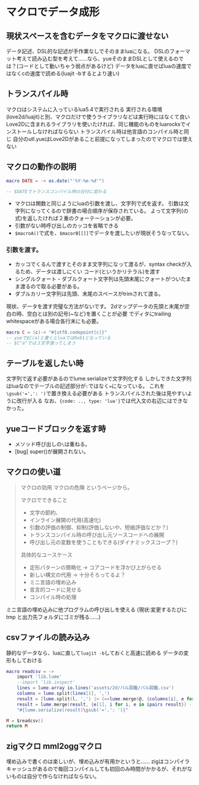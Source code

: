 # マクロでデータ成形

## 現状スペースを含むデータをマクロに渡せない

データ記述、DSL的な記述が手作業なしでそのままluaになる。
DSLのフォーマット考えて読み込む型を考えて……なら、yueそのままDSLとして使えるのでは？(コードとして動いちゃう弱点があるけど)
データをluaに直せばluaの速度ではなくcの速度で読める(luajit -bするとより速い)

## トランスパイル時

マクロはシステムに入っているlua5.4で実行される
実行される環境(love2d/luajit)と別、マクロだけで使うライブラリなどは実行時にはなくて良い
Love2Dに含まれるライブラリを使いたければ、同じ機能のものをluarocksでインストールしなければならない
トランスパイル時は他言語のコンパイル時と同じ
自分のutl.yueはLove2Dがあること前提になってしまったのでマクロでは使えない

## マクロの動作の説明

```yuecode.lua
macro DATE = -> os.date("'%Y-%m-%d'")

-- $DATEでトランスコンパイル時の日付に変わる
```

- マクロは関数と同じようにluaの引数を渡し、文字列で式を返す。
  引数は文字列になってくるので辞書の場合順序が保存されている。
  よって文字列(の式)を返したければ２重のクォーテーションが必要。
- 引数がない時呼び出しのカッコを省略できる
- `$macroA()`で式を、`$macorB[[]]`でデータを渡したいが現状そうなってない。

### 引数を渡す。

- カッコでくるんで渡すとそのまま文字列になって渡るが、syntax checkが入るため、データは渡しにくい
  コード(というかリテラル)を渡す
- シングルクォート・ダブルクォート文字列は先頭末尾にクォートがついたまま渡るので取る必要がある。
- ダブルカリー文字列は先頭、末尾のスペースがtrimされて渡る。

現状、データを渡す完璧な方法がないです。
2dマップデータの先頭と末尾が空白の時、空白とは別の記号(~など)を置くことが必要
でディタにtrailing whitespaceがある場合各行末にも必要。

```yuecode.lua
macro C = (c)-> "#{utf8.codepoint(c)}"
-- yueで$C(a)と書くとluaでは0x61となっている
-- $C"a"では３文字渡ってしまう
```

## テーブルを返したい時

文字列で返す必要があるのでlume.serializeで文字列化する
しかしできた文字列はluaなのでテーブルの記述部分が`:`ではなく`=`になっている。
これを`\gsub('=',': ')`で置き換える必要がある
トランスパイルされた後は見やすいように改行が入る
なお、`{code: .., type: 'lua'}`では代入文の右辺にはできなかった。

## yueコードブロックを返す時

- メソッド呼び出しの`\`は重ねる。
- [bug] super()が展開されない。

## マクロの使い道

> マクロの効用
> マクロの危険
> というページから。
>
> マクロでできること
>
> - 文字の節約、
> - インライン展開の代用(高速化)
> - 引数の評価の制御、抑制(評価しないや、短絡評価などか？)
> - トランスコンパイル時の呼び出し元ソースコードへの展開
> - 呼び出し元の変数を使うこともできる(ダイナミックスコープ？)
>
> 具体的なユースケース
>
> - 定形パターンの簡略化 → コアコードを浮かび上がらせる
> - 新しい構文の代用 → 十分そろってるよ？
> - ミニ言語の埋め込み
> - 宣言的コードに見せる
> - コンパイル時の処理

ミニ言語の埋め込みに他プログラムの呼び出しを使える
(現状:変更するたびに tmp と出力先フォルダにゴミが残る……)

## csvファイルの読み込み

静的なデータなら、luaに直して`luajit -b`しておくと高速に読める
データの変形もしておける

```yuecode.lua
macro readcsv = ->
    import 'lib.lume'
    --import 'lib.inspect'
    lines = lume.array io.lines('assets/2d/パル図鑑/パル図鑑.csv')
    columns = lume.split(lines[1], ',')
    result = [lume.split(l, ',') |> (=>lume.merge(@, {columns[i], e for i, e in ipairs @})) for l in *lines[2,]] -- 配列部分に加え、カラム名:itemも付けた
    result = lume.merge(result, {e[1], i for i, e in ipairs result}) -- 追加情報 名前: index
    "#{lume.serialize(result)\gsub('=',': ')}"

M = $readcsv()
return M
```

## zigマクロ mml2oggマクロ

埋め込みで書くのは楽しいが、埋め込みが有用かというと……
zigはコンパイラキャッシュがあるので毎回コンパイルしても初回のみ時間がかかるが、それがないものは自分で作らなければならない。
